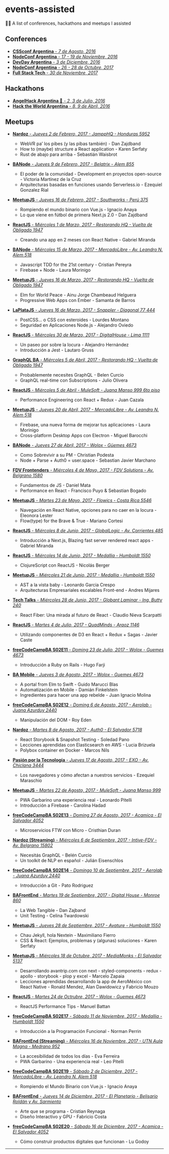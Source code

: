 # events-assisted

👨‍🏫 A list of conferences, hackathons and meetups I assisted

## Conferences

* [<b>CSSconf Argentina</b> - <i>7 de Agosto, 2016</i>](http://cssconfar.com)
* [<b>NodeConf Argentina</b> - <i>17 - 19 de Noviembre, 2016</i>](https://2016.nodeconf.com.ar)
* [<b>DevDay Argentina</b> - <i>3 de Diciembre, 2016</i>](http://devday-ar.com)
* [<b>NodeConf Argentina</b> - <i>26 - 28 de Octubre, 2017</i>](https://2017.nodeconf.com.ar)
* [<b>Full Stack Tech</b> - <i>30 de Noviembre, 2017</i>](https://ar-fullstack.tech)

## Hackathons

* [<b>AngelHack Argentina 🥇</b> - <i>2, 3 de Julio, 2016</i>](http://angelhack.com/angelhack-buenos-aires-2016)
* [<b>Hack the World Argentina</b> - <i>8, 9 de Abril, 2016</i>](https://hacktheworld.beer/Argentina_2017)

## Meetups

* [<b>Nardoz</b> - <i>Jueves 2 de Febrero, 2017 - JamppHQ - Honduras 5952</i>](https://www.meetup.com/es-ES/Nardoz/events/237054879)

  * WebVR pa’ los pibes (y las pibas también) - Dan Zajdband
  * How to (maybe) structure a React application - Karen Serfaty
  * Rust de abajo para arriba - Sebastián Waisbrot

* [<b>BANode</b> - <i>Jueves 9 de Febrero, 2017 - Belatrix - Alem 855</i>](https://www.meetup.com/es-ES/banodejs/events/237407547)

  * El poder de la comunidad - Development en proyectos open-source - Victoria Martínez de la Cruz
  * Arquitecturas basadas en funciones usando Serverless.io - Ezequiel Gonzalez Rial

* [<b>MeetupJS</b> - <i>Jueves 16 de Febrero, 2017 - Southworks - Perú 375</i>](https://www.meetup.com/es-ES/Meetup-js/events/237609108)

  * Rompiendo el mundo binario con Vue.js - Ignacio Anaya
  * Lo que viene en fútbol de primera Next.js 2.0 - Dan Zajdband

* [<b>ReactJS</b> - <i>Miércoles 1 de Marzo, 2017 - Restorando HQ - Vuelta de Obligado 1947</i>](https://www.meetup.com/es-ES/React-js-en-Buenos-Aires/events/237502568)

  * Creando una app en 2 meses con React Native - Gabriel Miranda

* [<b>BANode</b> - <i>Miércoles 15 de Marzo, 2017 - MercadoLibre - Av. Leandro N. Alem 518</i>](https://www.meetup.com/es-ES/banodejs/events/238296787)

  * Javascript TDD for the 21st century - Cristian Pereyra
  * Firebase + Node - Laura Morinigo

* [<b>MeetupJS</b> - <i>Jueves 16 de Marzo, 2017 - Restorando HQ - Vuelta de Obligado 1947</i>](https://www.meetup.com/es-ES/Meetup-js/events/238094647)

  * Elm for World Peace - Ainu Jorge Chambeaud Helguera
  * Progressive Web Apps con Ember - Samanta de Barros

* [<b>LaPlataJS</b> - <i>Jueves 16 de Marzo, 2017 - Snappler - Diagonal 77 444</i>](http://laplatajs.github.io/meetups)

  * PostCSS... o CSS con esteroides - Lourdes Montano
  * Seguridad en Aplicaciones Node.js - Alejandro Oviedo

* [<b>ReactJS</b> - <i>Miércoles 30 de Marzo, 2017 - DigitalHouse - Lima 1111</i>](https://www.meetup.com/es-ES/React-js-en-Buenos-Aires/events/238221835)

  * Un paseo por sobre la locura - Alejandro Hernández
  * Introducción a Jest - Lautaro Gruss

* [<b>GraphQL BA</b> - <i>Miércoles 5 de Abril, 2017 - Restorando HQ - Vuelta de Obligado 1947</i>](https://www.meetup.com/es-ES/GraphQL-BA/events/238371495)

  * Probablemente necesites GraphQL - Belen Curcio
  * GraphQL real-time con Subscriptions - Julio Olivera

* [<b>ReactJS</b> - <i>Miércoles 5 de Abril - MuleSoft - Juana Manso 999 6to piso</i>](https://www.meetup.com/es-ES/React-js-en-Buenos-Aires/events/238854265)

  * Performance Engineering con React + Redux - Juan Cazala

* [<b>MeetupJS</b> - <i>Jueves 20 de Abril, 2017 - MercadoLibre - Av. Leandro N. Alem 518</i>](https://www.meetup.com/es-ES/Meetup-js/events/238860580)

  * Firebase, una nueva forma de mejorar tus aplicaciones - Laura Morinigo
  * Cross-platform Desktop Apps con Electron - Miguel Barocchi

* [<b>BANode</b> - <i>Jueves 27 de Abril, 2017 - Wolox - Güemes 4673</i>](https://www.meetup.com/es-ES/banodejs/events/239365282)

  * Como Sobrevivir a su PM - Christian Podesta
  * Node + Parse + Auth0 = user.space - Sebastian Javier Marchano

* [<b>FDV Frontenders</b> - <i>Miércoles 4 de Mayo, 2017 - FDV Solutions - Av. Belgrano 1580</i>](https://www.meetup.com/es-ES/FDV-Frontenders/events/239451557)

  * Fundamentos de JS - Daniel Mata
  * Performance en React - Francisco Puyo & Sebastian Bogado

* [<b>MeetupJS</b> - <i>Martes 23 de Mayo, 2017 - Flowics - Costa Rica 5546</i>](https://www.meetup.com/es-ES/Meetup-js/events/239998577)

  * Navegación en React Native, opciones para no caer en la locura - Eleonora Lester
  * Flow(type) for the Brave & True - Mariano Cortesi

* [<b>ReactJS</b> - <i>Miércoles 8 de Junio, 2017 - GlobalLogic - Av. Corrientes 485</i>](https://www.meetup.com/es-ES/React-js-en-Buenos-Aires/events/240295544)

  * Introducción a Next.js, Blazing fast server rendered react apps - Gabriel Miranda

* [<b>ReactJS</b> - <i>Miércoles 14 de Junio, 2017 - Medallia - Humboldt 1550</i>](https://www.meetup.com/es-ES/React-js-en-Buenos-Aires/events/240536898)

  * ClojureScript con ReactJS - Nicolás Berger

* [<b>MeetupJS</b> - <i>Miércoles 21 de Junio, 2017 - Medallia - Humboldt 1550</i>](https://www.meetup.com/es-ES/Meetup-js/events/240813118)

  * AST a la vista baby - Leonardo Garcia Crespo
  * Arquitecturas Empresariales escalables Front-end - Andres Mijares

* [<b>Tech Talks</b> - <i>Miércoles 28 de Junio, 2017 - Globant Laminar - Ing. Butty 240</i>](https://www.meetup.com/es-ES/Tech-Talks-Globant/events/240964014)

  * React Fiber: Una mirada al futuro de React - Claudio Nieva Scarpatti

* [<b>ReactJS</b> - <i>Martes 4 de Julio, 2017 - QuadMinds - Araoz 1146</i>](https://www.meetup.com/es-ES/React-js-en-Buenos-Aires/events/241086867)

  * Utilizando componentes de D3 en React + Redux + Sagas - Javier Caste

* [<b>freeCodeCampBA S02E11</b> - <i>Doming 23 de Julio, 2017 - Wolox - Guemes 4673</i>](https://www.meetup.com/es-ES/freeCodeCampBA/events/241662741)

  * Introducción a Ruby on Rails - Hugo Farji

* [<b>BA Mobile</b> - <i>Jueves 3 de Agosto, 2017 - Wolox - Guemes 4673</i>](https://www.meetup.com/es-ES/Buenos-Aires-Mobile-Meetup/events/241855897)

  * A portal from Elm to Swift - Guido Marucci Blas
  * Automatización en Mobile - Damián Finkelstein
  * Ingredientes para hacer una app rebelde - Juan Ignacio Molina

* [<b>freeCodeCampBA S02E12</b> - <i>Doming 6 de Agosto, 2017 - Aerolab - Juana Azurduy 2440</i>](https://www.meetup.com/es-ES/freeCodeCampBA/events/242165714)

  * Manipulación del DOM - Roy Eden

* [<b>Nardoz</b> - <i>Martes 8 de Agosto, 2017 - Auth0 - El Salvador 5718</i>](https://www.meetup.com/es-ES/Nardoz/events/242294715)

  * React Storybook & Snapshot Testing - Soledad Pano
  * Lecciones aprendidas con Elasticsearch en AWS - Lucia Brizuela
  * Polybox container en Docker - Marcos Nils

* [<b>Pasión por la Tecnología</b> - <i>Jueves 17 de Agosto, 2017 - EXO - Av. Chiclana 3444</i>](https://www.meetup.com/es-ES/Pasion-por-la-tecnologia/events/241684540)
  * Los navegadores y cómo afectan a nuestros servicios - Ezequiel Maraschio
* [<b>MeetupJS</b> - <i>Martes 22 de Agosto, 2017 - MuleSoft - Juana Manso 999</i>](https://www.meetup.com/es-ES/Meetup-js/events/242439836)

  * PWA Garbarino una experiencia real - Leonardo Pitelli
  * Introducción a Firebase - Carolina Hadad

* [<b>freeCodeCampBA S02E13</b> - <i>Doming 27 de Agosto, 2017 - Acamica - El Salvador 4052</i>](https://www.meetup.com/es-ES/freeCodeCampBA/events/242696555)

  * Microservicios FTW con Micro - Cristhian Duran

* [<b>Nardoz (Streaming)</b> - <i>Miércoles 6 de Septiembre, 2017 - Intive-FDV - Av. Belgrano 15802</i>](https://www.meetup.com/es-ES/Nardoz/events/242964403)

  * Necesitás GraphQL - Belén Curcio
  * Un toolkit de NLP en español - Julián Eisenschlos

* [<b>freeCodeCampBA S02E14</b> - <i>Domingo 10 de Septiembre, 2017 - Aerolab - Juana Azurduy 2440</i>](https://www.meetup.com/es-ES/freeCodeCampBA/events/243113715)

  * Introducción a Git - Pato Rodriguez

* [<b>BAFrontEnd</b> - <i>Martes 19 de Septiembre, 2017 - Digital House - Monroe 860</i>](https://www.meetup.com/es/BAFrontend/events/243144503)

  * La Web Tangible - Dan Zajband
  * Unit Testing - Celina Twardowski

* [<b>MeetupJS</b> - <i>Jueves 28 de Septiembre, 2017 - Avature - Humboldt 1550</i>](https://www.meetup.com/es-ES/Meetup-js/events/243553503)

  * Chau Jekyll, hola Nextein - Maximiliano Fierro
  * CSS & React: Ejemplos, problemas y (algunas) soluciones - Karen Serfaty

* [<b>MeetupJS</b> - <i>Miércoles 18 de Octubre, 2017 - MediaMonks - El Salvador 5137</i>](https://www.meetup.com/es-ES/Meetup-js/events/244152251)

  * Desarrollando avantrip.com con next - styled-components - redux - apollo - storybook - plop y excel - Marcelo Zapaia
  * Lecciones aprendidas desarrollando la app de AeroMéxico con React Native - Ronald Mendez, Alan Dawidowicz y Fabricio Mouzo

* [<b>ReactJS</b> - <i>Martes 24 de Octrubre, 2017 - Wolox - Guemes 4673</i>](https://www.meetup.com/es-ES/React-js-en-Buenos-Aires/events/243864748)

  * ReactJS Performance Tips - Manuel Battan

* [<b>freeCodeCampBA S02E17</b> - <i>Sábado 11 de Noviembre, 2017 - Medallia - Humboldt 1550</i>](https://www.meetup.com/es/freeCodeCampBA/events/244852127)

  * Introducción a la Programación Funcional - Norman Perrin

* [<b>BAFrontEnd (Streaming)</b> - <i>Miércoles 16 de Noviembre, 2017 - UTN Aula Magna - Medrano 952</i>](https://www.meetup.com/es/BAFrontend/events/244867957)

  * La accesibilidad de todos los días - Eva Ferreira
  * PWA Garbarino - Una experiencia real - Leo Pitelli

* [<b>freeCodeCampBA S02E19</b> - <i>Sábado 2 de Diciembre, 2017 - MercadoLibre - Av. Leandro N. Alem 518</i>](https://www.meetup.com/es/freeCodeCampBA/events/244852127)

  * Rompiendo el Mundo Binario con Vue.js - Ignacio Anaya

* [<b>BAFrontEnd</b> - <i>Jueves 14 de Diciembre, 2017 - El Planetario - Belisario Roldán y Av. Sarmiento</i>](https://www.meetup.com/es-ES/BAFrontend/events/245735638)

  * Arte que se programa - Cristian Reynaga
  * Diseño Interactivo y GPU - Fabricio Costa

* [<b>freeCodeCampBA S02E20</b> - <i>Sábado 16 de Diciembre, 2017 - Acamica - El Salvador 4052</i>](https://www.meetup.com/es-ES/freeCodeCampBA/events/245826812)

  * Cómo construir productos digitales que funcionan - Lu Godoy

---
